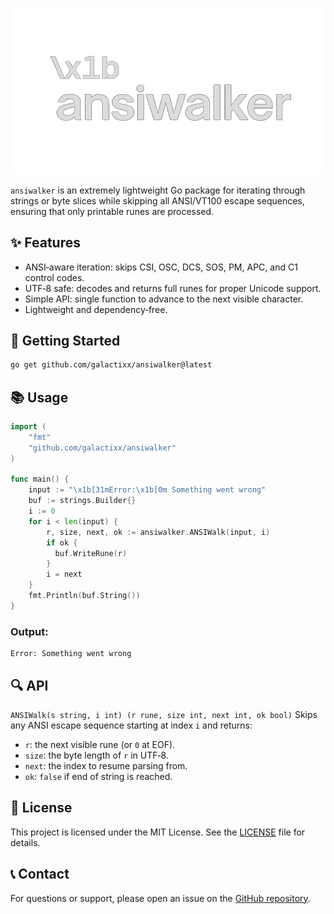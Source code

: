 <p align="center">
  <img src="/docs/logo.png" alt="ansiwalker logo" width="525"/>
</p>

`ansiwalker` is an extremely lightweight Go package for iterating through strings or byte slices while skipping all ANSI/VT100 escape sequences, ensuring that only printable runes are processed.

## ✨ **Features**

* ANSI‑aware iteration: skips CSI, OSC, DCS, SOS, PM, APC, and C1 control codes.
* UTF‑8 safe: decodes and returns full runes for proper Unicode support.
* Simple API: single function to advance to the next visible character.
* Lightweight and dependency‑free.

## 🚀 **Getting Started**

```bash
go get github.com/galactixx/ansiwalker@latest
```

## 📚 **Usage**

```go
import (
    "fmt"
    "github.com/galactixx/ansiwalker"
)

func main() {
    input := "\x1b[31mError:\x1b[0m Something went wrong"
    buf := strings.Builder{}
    i := 0
    for i < len(input) {
        r, size, next, ok := ansiwalker.ANSIWalk(input, i)
        if ok {
          buf.WriteRune(r)
        }
        i = next
    }
    fmt.Println(buf.String())
}
```

### Output:
```text
Error: Something went wrong
```

## 🔍 **API**

`ANSIWalk(s string, i int) (r rune, size int, next int, ok bool)`
  Skips any ANSI escape sequence starting at index `i` and returns:

  * `r`: the next visible rune (or `0` at EOF).
  * `size`: the byte length of `r` in UTF‑8.
  * `next`: the index to resume parsing from.
  * `ok`: `false` if end of string is reached.

## 🤝 **License**

This project is licensed under the MIT License. See the [LICENSE](LICENSE) file for details.

## 📞 **Contact**

For questions or support, please open an issue on the [GitHub repository](https://github.com/galactixx/ansiwalker/issues).
